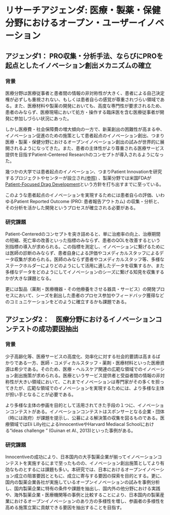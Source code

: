 # リサーチアジェンダ: 医療・製薬・保健分野におけるオープン・ユーザーイノベーション
## アジェンダ1： PRO収集・分析手法、ならびにPROを起点としたイノベーション創出メカニズムの確立
### 背景
医療分野は医療従事者と患者間の情報の非対称性が大きく、患者による自己決定権が必ずしも重視されない、もしくは患者自らの感覚が尊重されづらい領域である。また、医療材料や製薬の開発においても、高度な専門性が要求されるため、患者のみならず、医療現場において処方・操作する臨床医を含む医療従事者が開発に参加しづらい状況にあった。

しかし医療費・社会保障費の増大傾向の一方で、新薬創出の困難性が高まる中、イノベーション促進のための施策として患者起点のイノベーション創出、つまり医療・製薬・保健分野におけるオープンイノベーション創出の試みが世界的に展開されるようになってきた。また、患者の主体性がより尊重される医療サービス提供を目指すPatient-Centered Researchのコンセプトが導入されるようになった。

幾つかの大学では患者起点のイノベーション、つまりPatient Innovationを研究するプロジェクトやセンターが設立され[(参照)](https://github.com/icat-lab/case_med_innovation/blob/master/case.md#patient-innovation-患者によるイノベーション) 、製薬分野では米国FDAが[Patient-Focused Drag Development](https://github.com/icat-lab/case_med_innovation/blob/master/case.md#patient-focused-drag-development)という方針を打ち出すまでに至っている。

このような患者起点のイノベーションを実現するためには患者自らの評価、いわゆるPatient Reported Outcome (PRO: 患者報告アウトカム) の収集・分析と、その分析を活かした開発というプロセスが確立される必要がある。

### 研究課題
Patient-Centeredのコンセプトを突き詰めると、単に治癒率の向上、治療期間の短縮、死亡率の改善といった指標のみならず、患者のQOLを改善するという別指標の導入が求められる。この指標を測定し、イノベーションに繋げるためには医師の診断のみならず、患者自身による評価やコメディカルスタッフによるデータ収集が求められる。医師のみならず患者やコメディカルスタッフ等、多様なステークホルダーによりどのようにして活用に適したデータを収集するか、また多様なデータをどのようにしてイノベーションのシーズに繋げる知見を収集するかが大きな課題となる。

更には製品（薬剤・医療機器・その他療養をさせる器具・サービス）の開発プロセスにおいて、シーズを創出した患者のプロセス参加やフィードバック獲得などのコミュニケーションをどのように確立するかも課題である。

## アジェンダ2：　医療分野におけるイノベーションコンテストの成功要因抽出
### 背景
少子高齢化等、医療サービスの高度化、効率化に対する社会的要請は高まるばかりである一方、医師・コメディカルスタッフ・薬剤・医療材料といった医療資源は希少である。そのため、医療・ヘルスケア関連の広範な領域でのイノベーション創出施策が求められる。医療というサービス提供者と受益者間の情報の非対称性が大きい領域において、これまでイノベーションは専門家がその多くを担ってきたが、広範な領域でのイノベーションを実現するためには、より多様な主体が担い手となることが必要である。

より多様な主体の参画を目的として活用されてきた手段の１つに、イノベーションコンテストがある。イノベーションコンテストはスポンサーとなる企業・団体（時には政府）が課題を提示し、公募による解決策の収集を図るものである。医療領域ではEli Lilly社によるInnocentiveやHarvard Mediacal Schoolにおける“ideas challenge ” (Guinan et Al., 2013)といった事例がある。

### 研究課題
Innocentiveの成功により、日本国内の大手製薬企業が揃ってイノベーションコンテストを実施するにまで至ったものの、イノベーション創出施策としてより有効なものとするには課題も多い。本研究では、日本におけるオープンイノベーション成立の阻害要因とともに、成立に寄与する要因の探索を目的とする。更に、国内の製薬企業各社が実施しているオープンイノベーションの試みを事例分析し、国内製薬企業に特有の条件や課題を抽出し、国内外の他分野における実践や、海外製薬企業・医療機関等の事例と比較することにより、日本国内の製薬産業におけるオープンイノベーションのあり方の多様性を増し、参画者の多様性を高める施策立案に貢献できる要因を抽出することを目指す。
